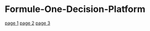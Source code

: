 # Formule-One-Decision-Platform
[page 1](https://user-images.githubusercontent.com/48139104/190237026-988e6bff-6c42-44cf-838e-919412a836c3.png)
[page 2](https://user-images.githubusercontent.com/48139104/190237047-cac4a75e-7d94-4a00-966d-171eb32da513.png)
[page 3](https://user-images.githubusercontent.com/48139104/190237064-67b8f18d-c3cd-47d2-904e-d83873b09e6a.png)
